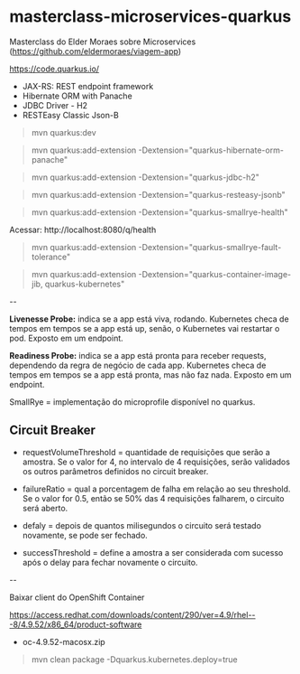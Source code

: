 # masterclass-microservices-quarkus
Masterclass do Elder Moraes sobre Microservices (https://github.com/eldermoraes/viagem-app)

https://code.quarkus.io/
- JAX-RS: REST endpoint framework
- Hibernate ORM with Panache
- JDBC Driver - H2
- RESTEasy Classic Json-B

> mvn quarkus:dev

> mvn quarkus:add-extension -Dextension="quarkus-hibernate-orm-panache"

> mvn quarkus:add-extension -Dextension="quarkus-jdbc-h2"

> mvn quarkus:add-extension -Dextension="quarkus-resteasy-jsonb"

> mvn quarkus:add-extension -Dextension="quarkus-smallrye-health"

Acessar: http://localhost:8080/q/health 

> mvn quarkus:add-extension -Dextension="quarkus-smallrye-fault-tolerance"

> mvn quarkus:add-extension -Dextension="quarkus-container-image-jib, quarkus-kubernetes"

--

**Livenesse Probe:** indica se a app está viva, rodando. Kubernetes checa de tempos em tempos se a app está up, senão, o Kubernetes vai restartar o pod. Exposto em um endpoint.

**Readiness Probe:** indica se a app está pronta para receber requests, dependendo da regra de negócio de cada app. Kubernetes checa de tempos em tempos se a app está pronta, mas não faz nada. Exposto em um endpoint.

SmallRye = implementação do microprofile disponível no quarkus. 

## Circuit Breaker

- requestVolumeThreshold = quantidade de requisições que serão a amostra. Se o valor for 4, no intervalo de 4 requisições, serão validados os outros parâmetros definidos no circuit breaker.

- failureRatio = qual a porcentagem de falha em relação ao seu threshold. Se o valor for 0.5, então se 50% das 4 requisições falharem, o circuito será aberto.

- defaly = depois de quantos milisegundos o circuito será testado novamente, se pode ser fechado. 

- successThreshold = define a amostra a ser considerada com sucesso após o delay para fechar novamente o circuito. 

--

Baixar client do OpenShift Container

https://access.redhat.com/downloads/content/290/ver=4.9/rhel---8/4.9.52/x86_64/product-software
- oc-4.9.52-macosx.zip

> mvn clean package -Dquarkus.kubernetes.deploy=true


